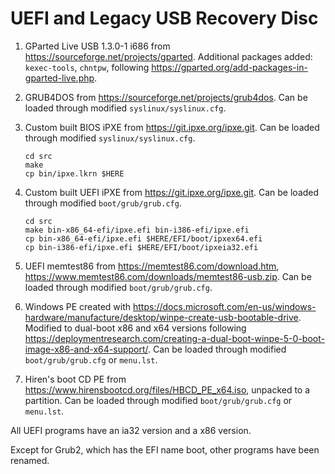 # UEFI and Legacy USB Recovery Disc

1. GParted Live USB 1.3.0-1 i686 from <https://sourceforge.net/projects/gparted>.
   Additional packages added: `kexec-tools`, `chntpw`, following
   <https://gparted.org/add-packages-in-gparted-live.php>.

2. GRUB4DOS from <https://sourceforge.net/projects/grub4dos>.
   Can be loaded through modified `syslinux/syslinux.cfg`.

3. Custom built BIOS iPXE from <https://git.ipxe.org/ipxe.git>.
   Can be loaded through modified `syslinux/syslinux.cfg`.
   ```
   cd src
   make
   cp bin/ipxe.lkrn $HERE
   ```

4. Custom built UEFI iPXE from <https://git.ipxe.org/ipxe.git>.
   Can be loaded through modified `boot/grub/grub.cfg`.
   ```
   cd src
   make bin-x86_64-efi/ipxe.efi bin-i386-efi/ipxe.efi
   cp bin-x86_64-efi/ipxe.efi $HERE/EFI/boot/ipxex64.efi
   cp bin-i386-efi/ipxe.efi $HERE/EFI/boot/ipxeia32.efi
   ```

5. UEFI memtest86 from <https://memtest86.com/download.htm>, <https://www.memtest86.com/downloads/memtest86-usb.zip>.
   Can be loaded through modified `boot/grub/grub.cfg`.

6. Windows PE created with <https://docs.microsoft.com/en-us/windows-hardware/manufacture/desktop/winpe-create-usb-bootable-drive>.
   Modified to dual-boot x86 and x64 versions following <https://deploymentresearch.com/creating-a-dual-boot-winpe-5-0-boot-image-x86-and-x64-support/>.
   Can be loaded through modified `boot/grub/grub.cfg` or `menu.lst`.

7. Hiren's boot CD PE from <https://www.hirensbootcd.org/files/HBCD_PE_x64.iso>,
   unpacked to a partition.
   Can be loaded through modified `boot/grub/grub.cfg` or `menu.lst`.

All UEFI programs have an ia32 version and a x86 version.

Except for Grub2, which has the EFI name boot, other programs have been renamed.
